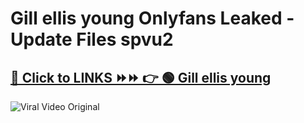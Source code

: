 
 # Gill ellis young Onlyfans Leaked - Update Files spvu2

## <h2><a href="https://clipsfans.com/Gill_ellis_young&ref=git">🔗 Click to LINKS ⏩⏩ 👉 🟢 Gill ellis young </a></h2>

<a href="https://clipsfans.com/Gill_ellis_young&ref=git" rel="nofollow" data-target="animated-image.originalLink"><img src="https://i.ibb.co.com/xMMVF88/686577567.gif" alt="Viral Video Original" style="max-width: 100%; display: inline-block;" data-target="animated-image.originalImage"></a>

